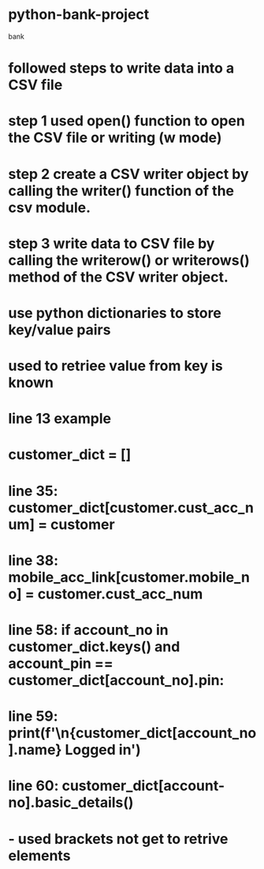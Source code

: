# python-bank-project
bank
# followed steps to write data into a CSV file
# step 1 used open() function to open the CSV file or writing (w mode) 
# step 2 create a CSV writer object by calling the writer() function of the csv module.
# step 3 write data to CSV file by calling the writerow() or writerows() method of the CSV writer object.
# use python dictionaries to store key/value pairs
# used to retriee value from key is known 
# line 13 example
# customer_dict = []
# line 35:  customer_dict[customer.cust_acc_num] = customer
# line 38: mobile_acc_link[customer.mobile_no] = customer.cust_acc_num 
# line 58: if account_no in customer_dict.keys() and account_pin == customer_dict[account_no].pin:
# line 59:  print(f'\n{customer_dict[account_no].name} Logged in')
 # line 60: customer_dict[account-no].basic_details()
# - used brackets not get to retrive elements
